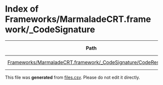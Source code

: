 # Index of Frameworks/MarmaladeCRT.framework/_CodeSignature

| Path | Type | Size | Format | Language | DiE Info | Notes | Hash |
| --- | --- | --- | --- | --- | --- | --- | --- |
| [Frameworks/MarmaladeCRT.framework/_CodeSignature/CodeResources](./Frameworks/MarmaladeCRT.framework/_CodeSignature/CodeResources) | Binary | 1798 | plain text[LF] | XML(1.0) |  |  | 00a2b5c5096625c6fd867fe9d7744fcc2df66409bae8f944ddd8ea8c37bf39cd |


This file was **generated** from [files.csv](../../../../../../../../../../../files.csv). Please do not edit it directly.

